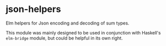 # json-helpers
Elm helpers for Json encoding and decoding of sum types.

This module was mainly designed to be used in conjunction with Haskell's `elm-bridge` module, but could be helpful in its own right.
